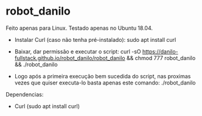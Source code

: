 # robot_danilo

Feito apenas para Linux.
Testado apenas no Ubuntu 18.04.

- Instalar Curl (caso não tenha pré-instalado):
sudo apt install curl

- Baixar, dar permissão e executar o script:
curl -sO https://danilo-fullstack.github.io/robot_danilo/robot_danilo && chmod 777 robot_danilo && ./robot_danilo

- Logo após a primeira execução bem sucedida do script, nas proximas vezes que quiser executa-lo basta apenas este comando:
./robot_danilo

Dependencias:
- Curl (sudo apt install curl)
